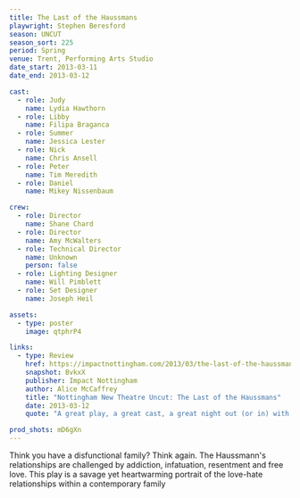 ```yaml
---
title: The Last of the Haussmans
playwright: Stephen Beresford
season: UNCUT
season_sort: 225
period: Spring
venue: Trent, Performing Arts Studio
date_start: 2013-03-11
date_end: 2013-03-12

cast:
  - role: Judy
    name: Lydia Hawthorn
  - role: Libby
    name: Filipa Braganca
  - role: Summer
    name: Jessica Lester
  - role: Nick
    name: Chris Ansell
  - role: Peter
    name: Tim Meredith
  - role: Daniel
    name: Mikey Nissenbaum

crew:
  - role: Director
    name: Shane Chard
  - role: Director
    name: Amy McWalters
  - role: Technical Director
    name: Unknown
    person: false
  - role: Lighting Designer
    name: Will Pimblett
  - role: Set Designer
    name: Joseph Heil

assets:
  - type: poster
    image: qtphrP4

links:
  - type: Review
    href: https://impactnottingham.com/2013/03/the-last-of-the-haussmans-nottingham-new-theatre-uncut-season/
    snapshot: BvkxX
    publisher: Impact Nottingham
    author: Alice McCaffrey
    title: "Nottingham New Theatre Uncut: The Last of the Haussmans"
    date: 2013-03-12
    quote: "A great play, a great cast, a great night out (or in) with the Haussmans! The directors did a superb job with a mammoth of a play."

prod_shots: mD6gXn
---
```


Think you have a disfunctional family? Think again. The Haussmann's relationships are challenged by addiction, infatuation, resentment and free love. This play is a savage yet heartwarming portrait of the love-hate relationships within a contemporary family

